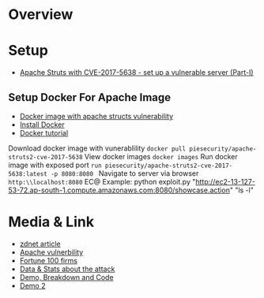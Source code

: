 # Overview


# Setup
* [Apache Struts with CVE-2017-5638 - set up a vulnerable server (Part-I)](https://www.youtube.com/watch?v=gidRh_4xugQ)

## Setup Docker For Apache Image
* [Docker image with apache structs vulnerability](https://hub.docker.com/r/piesecurity/apache-struts2-cve-2017-5638/)
* [Install Docker](https://docs.docker.com/install/linux/docker-ce/ubuntu/#set-up-the-repository)
* [Docker tutorial](https://stackify.com/docker-tutorial/)

Download docker image with vunerablility ```docker pull piesecurity/apache-struts2-cve-2017-5638```
View docker images ```docker images```
Run docker image with exposed port ```run piesecurity/apache-struts2-cve-2017-5638:latest -p 8080:8080 ```
Navigate to server via browser ```http:\\localhost:8080```
EC@ Example: python exploit.py "http://ec2-13-127-53-72.ap-south-1.compute.amazonaws.com:8080/showcase.action" "ls -l"

# Media & Link
* [zdnet article](https://www.zdnet.com/article/equifax-confirms-apache-struts-flaw-it-failed-to-patch-was-to-blame-for-data-breach/)
* [Apache vulnerbility](https://securingtomorrow.mcafee.com/mcafee-labs/apache-struts-at-rest-analyzing-remote-code-execution-vulnerability-cve-2017-9805/)
* [Fortune 100 firms](https://www.zdnet.com/article/critical-security-bug-threatens-fortune-100-companies/)
* [Data & Stats about the attack](https://www.imperva.com/blog/2017/03/cve-2017-5638-new-remote-code-execution-rce-vulnerability-in-apache-struts-2/)
* [Demo, Breakdown and Code](https://dzone.com/articles/will-it-pwn-cve-2017-5638-remote-code-execution-in)
* [Demo 2](https://dzone.com/articles/live-demo-exploiting-apache-struts-vulnerabilities)